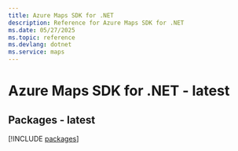 ```yaml
---
title: Azure Maps SDK for .NET
description: Reference for Azure Maps SDK for .NET
ms.date: 05/27/2025
ms.topic: reference
ms.devlang: dotnet
ms.service: maps
---
```

# Azure Maps SDK for .NET - latest
## Packages - latest
[!INCLUDE [packages](maps-index.md)]